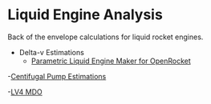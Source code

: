 # Liquid Engine Analysis

Back of the envelope calculations for liquid rocket engines.

 - Delta-v Estimations
    - [Parametric Liquid Engine Maker for OpenRocket](http://nbviewer.ipython.org/github/psas/liquid-engine-analysis/blob/master/delta-v-estimations/fake-liquid-motor.ipynb)

 -[Centifugal Pump Estimations](https://github.com/psas/liquid-engine-analysis/blob/master/electric_pump_calcs/pump_sizing.ipynb)

-[LV4 MDO](https://github.com/psas/liquid-engine-analysis/blob/master/optimization/LV4_Optimization.ipynb)